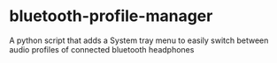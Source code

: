 # bluetooth-profile-manager
A python script that adds a System tray menu to easily switch between audio profiles of connected bluetooth headphones
